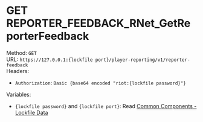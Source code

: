 <!-- This file is automatically generated! Do not edit it directly! See https://github.com/techchrism/valorant-api-docs/blob/trunk/contributing.md for more information. -->

# GET REPORTER_FEEDBACK_RNet_GetReporterFeedback

Method: `GET`  
URL: `https://127.0.0.1:{lockfile port}/player-reporting/v1/reporter-feedback`  
Headers:
 - `Authorization`: `Basic {base64 encoded "riot:{lockfile password}"}`

Variables:
 - `{lockfile password}` and `{lockfile port}`: Read [Common Components - Lockfile Data](../common-components.md#lockfile-data)

